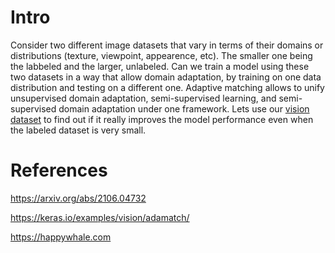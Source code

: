 # Intro

Consider two different image datasets that vary in terms of their domains or distributions (texture, viewpoint, appearence, etc). The smaller one being the labbeled and the larger, unlabeled. Can we train a model using these two datasets in a way that allow domain adaptation, by training on one data distribution and testing on a different one. Adaptive matching allows to unify unsupervised domain adaptation, semi-supervised learning, and semi-supervised domain adaptation under one framework. Lets use our [vision dataset](/adamatch.ipynb) to find out if it really improves the model performance even when the labeled dataset is very small.

# References

https://arxiv.org/abs/2106.04732

https://keras.io/examples/vision/adamatch/

https://happywhale.com
